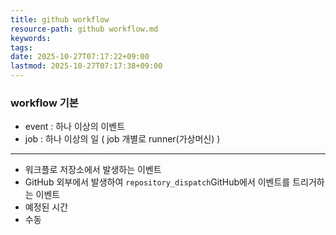 ```yaml
---
title: github workflow
resource-path: github workflow.md
keywords: 
tags: 
date: 2025-10-27T07:17:22+09:00
lastmod: 2025-10-27T07:17:38+09:00
---
```

### workflow 기본
- event : 하나 이상의 이벤트
- job : 하나 이상의 일 ( job 개별로 runner(가상머신) )
---

- 워크플로 저장소에서 발생하는 이벤트
- GitHub 외부에서 발생하여 `repository_dispatch`GitHub에서 이벤트를 트리거하는 이벤트
- 예정된 시간
- 수동